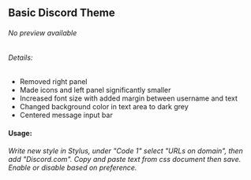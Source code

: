 ## Basic Discord Theme


###### No preview available
###### Details:
* Removed right panel
* Made icons and left panel significantly smaller
* Increased font size with added margin between username and text
* Changed background color in text area to dark grey
* Centered message input bar

#### Usage:
###### Write new style in Stylus, under "Code 1" select "URLs on domain", then add "Discord.com". Copy and paste text from css document then save. Enable or disable based on preference. 
